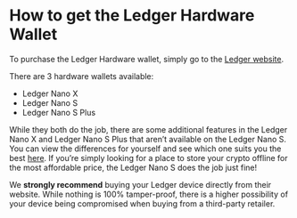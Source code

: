 # How to get the Ledger Hardware Wallet

To purchase the Ledger Hardware wallet, simply go to the [Ledger website](https://shop.ledger.com/#category-cryptocurrency-wallets).

There are 3 hardware wallets available:

* Ledger Nano X
* Ledger Nano S
* Ledger Nano S Plus

While they both do the job, there are some additional features in the Ledger Nano X and Ledger Nano S Plus that aren’t available on the Ledger Nano S. You can view the differences for yourself and see which one suits you the best [here](https://shop.ledger.com/#category-cryptocurrency-wallets). If you’re simply looking for a place to store your crypto offline for the most affordable price, the Ledger Nano S does the job just fine!

We **strongly recommend** buying your Ledger device directly from their website. While nothing is 100% tamper-proof, there is a higher possibility of your device being compromised when buying from a third-party retailer.
